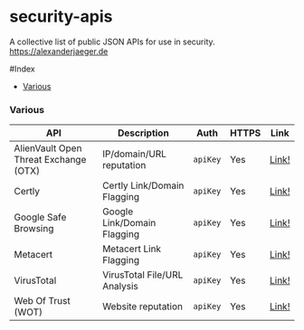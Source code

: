 # security-apis
A collective list of public JSON APIs for use in security. https://alexanderjaeger.de

#Index
* [Various](#various)

### Various
API | Description | Auth | HTTPS | Link |
|---|---|---|---|---|
| AlienVault Open Threat Exchange (OTX) | IP/domain/URL reputation | `apiKey` | Yes | [Link!](https://otx.alienvault.com/api/) |
| Certly | Certly Link/Domain Flagging | `apiKey` | Yes | [Link!](https://guard.certly.io/) |
| Google Safe Browsing | Google Link/Domain Flagging | `apiKey` | Yes | [Link!](https://developers.google.com/safe-browsing/) |
| Metacert | Metacert Link Flagging | `apiKey` | Yes | [Link!](https://metacert.com/) |
| VirusTotal | VirusTotal File/URL Analysis | `apiKey` | Yes | [Link!](https://www.virustotal.com/en/documentation/public-api/) |
| Web Of Trust (WOT) | Website reputation | `apiKey` | Yes | [Link!](https://www.mywot.com/wiki/API) |

